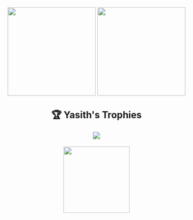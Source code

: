 <div width="100%" align="center">
  <img height=200 align="center" src="https://github-readme-stats.vercel.app/api?username=yasithrashan&show_icons=true&hide_border=true&no-bg=true&card_width=320&theme=graywhite" />
  <img height=200 align="center" src="https://github-readme-streak-stats-git-main-davids-projects-ad77adcc.vercel.app/?user=yasithrashan&hide_border=true&no-bg=true&card_width=400" />
</div>

<div width="100%" align="center">
  <h2>🏆 Yasith's Trophies</h2>
  <img src="https://github-profile-trophy.vercel.app/?username=yasithrashan&column=5&theme=gruvbox_light&no-frame=true&no-bg=true&margin-w=4" />
</div>

<div width="100%" align="center">
  </br>
  <a href="https://www.buymeacoffee.com/yasithrashan"><img src="https://cdn.buymeacoffee.com/buttons/v2/default-yellow.png" width="150" /></a>
</div>
